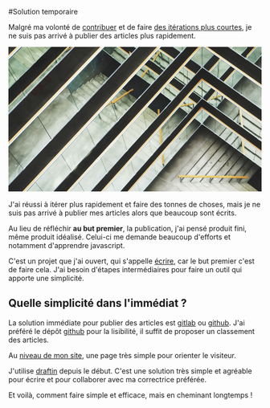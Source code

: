 #Solution temporaire

Malgré ma volonté de [contribuer](/articles/contribution.md) et de faire [des itérations plus courtes](/articles/iteration-plus-courtes.md), je ne suis pas arrivé à publier des articles plus rapidement.

![solution-temporaire.jpg](/images/solution-temporaire.jpg)

J'ai réussi à itérer plus rapidement et faire des tonnes de choses, mais je ne suis pas arrivé à publier mes articles alors que beaucoup sont écrits.

Au lieu de réfléchir **au but premier**, la publication, j'ai pensé produit fini, même produit idéalisé. Celui-ci me demande beaucoup d'efforts et notamment d'apprendre javascript.

C'est un projet que j'ai ouvert, qui s'appelle [écrire](https://github.com/ioO/ecrire), car le but premier c'est de faire cela. J'ai besoin d'étapes intermédiaires pour faire un outil qui apporte une simplicité.

## Quelle simplicité dans l'immédiat ?

La solution immédiate pour publier des articles est [gitlab](https://gitlab.com) ou [github](https://github.com). J'ai préféré le dépôt [github](https://github.com/ioO/blog/blob/master/README.md) pour la lisibilité, il suffit de proposer un classement des articles.

Au [niveau de mon site](http://lionelchanson.fr/), une page très simple pour orienter le visiteur.

J'utilise [draftin](https://draftin.com/) depuis le début. C'est une solution très simple et agréable pour écrire et pour collaborer avec ma correctrice préférée.

Et voilà, comment faire simple et efficace, mais en cheminant longtemps !

